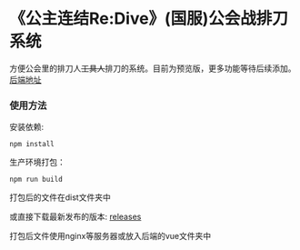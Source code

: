 # 《公主连结Re:Dive》(国服)公会战排刀系统

方便公会里的排刀人~~工具人~~排刀的系统。目前为预览版，更多功能等待后续添加。
[后端地址]([链接网址](https://github.com/CJowo/pcr-guild-django))

### 使用方法

安装依赖:

`npm install`

生产环境打包：

`npm run build`

打包后的文件在dist文件夹中

或直接下载最新发布的版本: [releases](https://github.com/CJowo/pcr-guild-vue/releases)

打包后文件使用nginx等服务器或放入后端的vue文件夹中